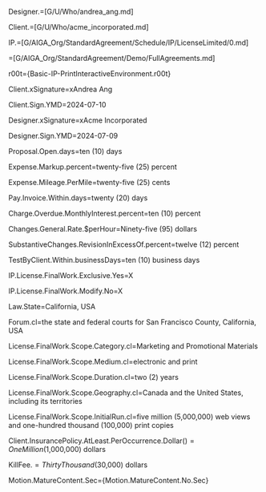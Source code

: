 
Designer.=[G/U/Who/andrea_ang.md]

Client.=[G/U/Who/acme_incorporated.md]

IP.=[G/AIGA_Org/StandardAgreement/Schedule/IP/LicenseLimited/0.md]

=[G/AIGA_Org/StandardAgreement/Demo/FullAgreements.md]

r00t={Basic-IP-PrintInteractiveEnvironment.r00t}

Client.xSignature=xAndrea Ang

Client.Sign.YMD=2024-07-10

Designer.xSignature=xAcme Incorporated

Designer.Sign.YMD=2024-07-09


Proposal.Open.days=ten (10) days

Expense.Markup.percent=twenty-five (25) percent

Expense.Mileage.PerMile=twenty-five (25) cents

Pay.Invoice.Within.days=twenty (20) days

Charge.Overdue.MonthlyInterest.percent=ten (10) percent

Changes.General.Rate.$perHour=Ninety-five (95) dollars

SubstantiveChanges.RevisionInExcessOf.percent=twelve (12) percent

TestByClient.Within.businessDays=ten (10) business days

IP.License.FinalWork.Exclusive.Yes=X

IP.License.FinalWork.Modify.No=X

Law.State=California, USA

Forum.cl=the state and federal courts for San Francisco County, California, USA

License.FinalWork.Scope.Category.cl=Marketing and Promotional Materials

License.FinalWork.Scope.Medium.cl=electronic and print

License.FinalWork.Scope.Duration.cl=two (2) years

License.FinalWork.Scope.Geography.cl=Canada and the United States, including its territories

License.FinalWork.Scope.InitialRun.cl=five million (5,000,000) web views and one-hundred thousand (100,000) print copies 

Client.InsurancePolicy.AtLeast.PerOccurrence.Dollar($)=One Million ($1,000,000) dollars

KillFee.$=Thirty Thousand ($30,000) dollars

Motion.MatureContent.Sec={Motion.MatureContent.No.Sec}

